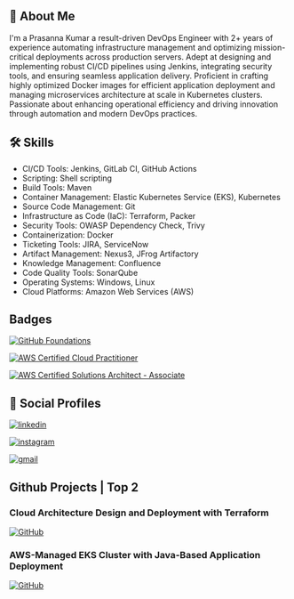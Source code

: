
## 🚀 About Me
I'm a Prasanna Kumar a result-driven DevOps Engineer with 2+ years of experience automating infrastructure management and optimizing mission-critical deployments across production servers. Adept at designing and implementing robust CI/CD pipelines using Jenkins, integrating security tools, and ensuring seamless application delivery. Proficient in crafting highly optimized Docker images for efficient application deployment and managing microservices architecture at scale in Kubernetes clusters. Passionate about enhancing operational efficiency and driving innovation through automation and modern DevOps practices.


## 🛠 Skills

* CI/CD Tools: Jenkins, GitLab CI, GitHub Actions
* Scripting: Shell scripting
* Build Tools: Maven
* Container Management: Elastic Kubernetes Service (EKS), Kubernetes
* Source Code Management: Git
* Infrastructure as Code (IaC): Terraform, Packer
* Security Tools: OWASP Dependency Check, Trivy
* Containerization: Docker
* Ticketing Tools: JIRA, ServiceNow
* Artifact Management: Nexus3, JFrog Artifactory
* Knowledge Management: Confluence
* Code Quality Tools: SonarQube
* Operating Systems: Windows, Linux
* Cloud Platforms: Amazon Web Services (AWS)


## Badges

[![GitHub Foundations](https://img.shields.io/badge/GitHub_Foundations-008CFF?style=flat&logo=github&logoColor=white)](https://www.credly.com/badges/32a05e77-36cc-4826-849f-064db7d3bdb7/public_url)

[![AWS Certified Cloud Practitioner](https://img.shields.io/badge/AWS_Certified_Cloud_Practitioner-5A6E64?style=flat&logo=amazon&logoColor=white)](https://www.credly.com/badges/1febcf31-c992-4795-85b1-a88fc453d29d/public_url)

[![AWS Certified Solutions Architect - Associate](https://img.shields.io/badge/AWS_Certified_Solutions_Architect_Associate-FF9900?style=flat&logo=amazon&logoColor=white)](https://www.credly.com/badges/f1ab51b1-0430-4afc-a155-e4374124df4f/public_url)



## 🔗 Social Profiles

[![linkedin](https://img.shields.io/badge/linkedin-0A66C2?style=for-the-badge&logo=linkedin&logoColor=white)](https://www.linkedin.com/in/prasanna-kumar-singanamalla/)

[![instagram](https://img.shields.io/badge/instagram-E4405F?style=for-the-badge&logo=instagram&logoColor=white)](https://www.instagram.com/your_instagram_handle/)

[![gmail](https://img.shields.io/badge/gmail-D14836?style=for-the-badge&logo=gmail&logoColor=white)](mailto:prasannakumarsinganamalla@gmail.com)



## Github Projects | Top 2

### Cloud Architecture Design and Deployment with Terraform
[![GitHub](https://img.shields.io/badge/github-181717?style=for-the-badge&logo=github&logoColor=white)](https://github.com/spkumar17/about_Project2.git)

### AWS-Managed EKS Cluster with Java-Based Application Deployment
[![GitHub](https://img.shields.io/badge/github-181717?style=for-the-badge&logo=github&logoColor=white)](https://github.com/spkumar17/about_project1.git)



